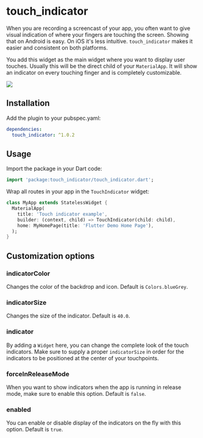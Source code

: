 # touch_indicator

When you are recording a screencast of your app, you often want to give visual indication of where your fingers are touching the screen. Showing that on Android is easy. On iOS it's less intuitive. `touch_indicator` makes it easier and consistent on both platforms.

You add this widget as the main widget where you want to display user touches. Usually this will be the direct child of your `MaterialApp`. It will show an indicator on every touching finger and is completely customizable.

![](https://raw.githubusercontent.com/mardaneus86/touch_indicator/master/screenshots/touch_indicator_example.gif)

## Installation
Add the plugin to your pubspec.yaml:

```yml
dependencies:
  touch_indicator: ^1.0.2
```

## Usage
Import the package in your Dart code:

```dart
import 'package:touch_indicator/touch_indicator.dart';
```

Wrap all routes in your app in the `TouchIndicator` widget:

```dart
class MyApp extends StatelessWidget {
  MaterialApp(
    title: 'Touch indicator example',
    builder: (context, child) => TouchIndicator(child: child),
    home: MyHomePage(title: 'Flutter Demo Home Page'),
  );
}
```

## Customization options
### indicatorColor
Changes the color of the backdrop and icon. Default is `Colors.blueGrey`.

### indicatorSize
Changes the size of the indicator. Default is `40.0`.

### indicator
By adding a `Widget` here, you can change the complete look of the touch indicators. Make sure to supply a proper `indicatorSize` in order for the indicators to be positioned at the center of your touchpoints.

### forceInReleaseMode
When you want to show indicators when the app is running in release mode, make sure to enable this option. Default is `false`.

### enabled
You can enable or disable display of the indicators on the fly with this option. Default is `true`.